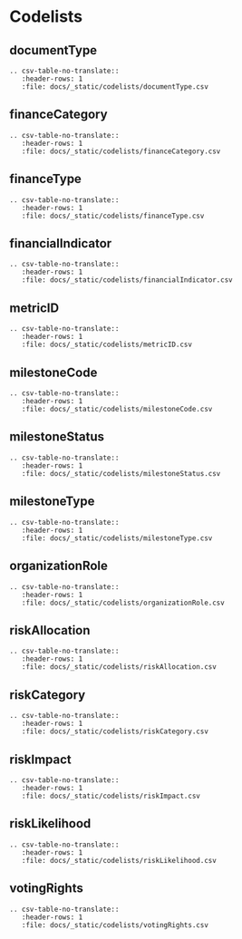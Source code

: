 # Codelists

## documentType

```eval_rst
.. csv-table-no-translate::
   :header-rows: 1
   :file: docs/_static/codelists/documentType.csv
```

## financeCategory

```eval_rst
.. csv-table-no-translate::
   :header-rows: 1
   :file: docs/_static/codelists/financeCategory.csv
```

## financeType

```eval_rst
.. csv-table-no-translate::
   :header-rows: 1
   :file: docs/_static/codelists/financeType.csv
```

## financialIndicator

```eval_rst
.. csv-table-no-translate::
   :header-rows: 1
   :file: docs/_static/codelists/financialIndicator.csv
```

## metricID

```eval_rst
.. csv-table-no-translate::
   :header-rows: 1
   :file: docs/_static/codelists/metricID.csv
```

## milestoneCode

```eval_rst
.. csv-table-no-translate::
   :header-rows: 1
   :file: docs/_static/codelists/milestoneCode.csv
```

## milestoneStatus

```eval_rst
.. csv-table-no-translate::
   :header-rows: 1
   :file: docs/_static/codelists/milestoneStatus.csv
```

## milestoneType

```eval_rst
.. csv-table-no-translate::
   :header-rows: 1
   :file: docs/_static/codelists/milestoneType.csv
```

## organizationRole

```eval_rst
.. csv-table-no-translate::
   :header-rows: 1
   :file: docs/_static/codelists/organizationRole.csv
```

## riskAllocation

```eval_rst
.. csv-table-no-translate::
   :header-rows: 1
   :file: docs/_static/codelists/riskAllocation.csv
```

## riskCategory

```eval_rst
.. csv-table-no-translate::
   :header-rows: 1
   :file: docs/_static/codelists/riskCategory.csv
```

## riskImpact

```eval_rst
.. csv-table-no-translate::
   :header-rows: 1
   :file: docs/_static/codelists/riskImpact.csv
```

## riskLikelihood

```eval_rst
.. csv-table-no-translate::
   :header-rows: 1
   :file: docs/_static/codelists/riskLikelihood.csv
```

## votingRights

```eval_rst
.. csv-table-no-translate::
   :header-rows: 1
   :file: docs/_static/codelists/votingRights.csv
```
